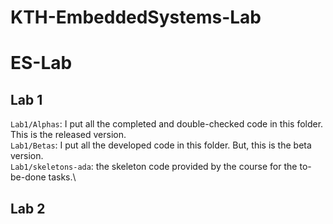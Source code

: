 # KTH-EmbeddedSystems-Lab
# ES-Lab
## Lab 1
`Lab1/Alphas`: I put all the completed and double-checked code in this folder. This is the released version.\
`Lab1/Betas`: I put all the developed code in this folder. But, this is the beta version.\
`Lab1/skeletons-ada`: the skeleton code provided by the course for the to-be-done tasks.\

## Lab 2



